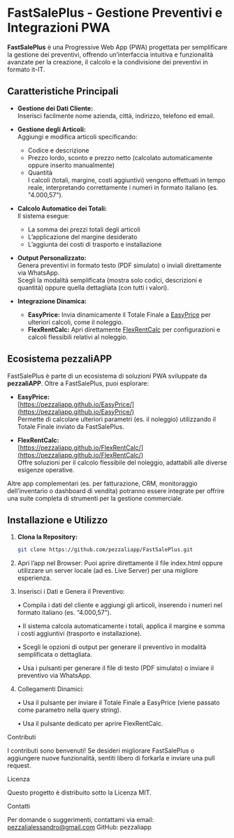 # FastSalePlus - Gestione Preventivi e Integrazioni PWA

**FastSalePlus** è una Progressive Web App (PWA) progettata per semplificare la gestione dei preventivi, offrendo un’interfaccia intuitiva e funzionalità avanzate per la creazione, il calcolo e la condivisione dei preventivi in formato it-IT.

## Caratteristiche Principali

- **Gestione dei Dati Cliente:**  
  Inserisci facilmente nome azienda, città, indirizzo, telefono ed email.

- **Gestione degli Articoli:**  
  Aggiungi e modifica articoli specificando:
  - Codice e descrizione
  - Prezzo lordo, sconto e prezzo netto (calcolato automaticamente oppure inserito manualmente)
  - Quantità  
  I calcoli (totali, margine, costi aggiuntivi) vengono effettuati in tempo reale, interpretando correttamente i numeri in formato italiano (es. "4.000,57").

- **Calcolo Automatico dei Totali:**  
  Il sistema esegue:
  - La somma dei prezzi totali degli articoli
  - L’applicazione del margine desiderato
  - L’aggiunta dei costi di trasporto e installazione

- **Output Personalizzato:**  
  Genera preventivi in formato testo (PDF simulato) o inviali direttamente via WhatsApp.  
  Scegli la modalità semplificata (mostra solo codici, descrizioni e quantità) oppure quella dettagliata (con tutti i valori).

- **Integrazione Dinamica:**  
  - **EasyPrice:** Invia dinamicamente il Totale Finale a [EasyPrice](https://pezzaliapp.github.io/EasyPrice/) per ulteriori calcoli, come il noleggio.
  - **FlexRentCalc:** Apri direttamente [FlexRentCalc](https://pezzaliapp.github.io/FlexRentCalc/) per configurazioni e calcoli flessibili relativi al noleggio.

## Ecosistema pezzaliAPP

FastSalePlus è parte di un ecosistema di soluzioni PWA sviluppate da **pezzaliAPP**. Oltre a FastSalePlus, puoi esplorare:

- **EasyPrice:**  
  [https://pezzaliapp.github.io/EasyPrice/](https://pezzaliapp.github.io/EasyPrice/)  
  Permette di calcolare ulteriori parametri (es. il noleggio) utilizzando il Totale Finale inviato da FastSalePlus.

- **FlexRentCalc:**  
  [https://pezzaliapp.github.io/FlexRentCalc/](https://pezzaliapp.github.io/FlexRentCalc/)  
  Offre soluzioni per il calcolo flessibile del noleggio, adattabili alle diverse esigenze operative.

Altre app complementari (es. per fatturazione, CRM, monitoraggio dell’inventario o dashboard di vendita) potranno essere integrate per offrire una suite completa di strumenti per la gestione commerciale.

## Installazione e Utilizzo

1. **Clona la Repository:**

   ```bash
   git clone https://github.com/pezzaliapp/FastSalePlus.git

2.	Apri l’app nel Browser:
Puoi aprire direttamente il file index.html oppure utilizzare un server locale (ad es. Live Server) per una migliore esperienza.
3.	Inserisci i Dati e Genera il Preventivo:
	
	 •	Compila i dati del cliente e aggiungi gli articoli, inserendo i numeri nel formato italiano (es. “4.000,57”).
	
	 •	Il sistema calcola automaticamente i totali, applica il margine e somma i costi aggiuntivi (trasporto e installazione).
	
	 •	Scegli le opzioni di output per generare il preventivo in modalità semplificata o dettagliata.

	•	Usa i pulsanti per generare il file di testo (PDF simulato) o inviare il 	preventivo via WhatsApp.
4.	Collegamenti Dinamici:
	
 	•	Usa il pulsante per inviare il Totale Finale a EasyPrice (viene passato come parametro nella query string).
	
 	•	Usa il pulsante dedicato per aprire FlexRentCalc.

Contributi

I contributi sono benvenuti! Se desideri migliorare FastSalePlus o aggiungere nuove funzionalità, sentiti libero di forkarla e inviare una pull request.

Licenza

Questo progetto è distribuito sotto la Licenza MIT.

Contatti

Per domande o suggerimenti, contattami via email: pezzalialessandro@gmail.com
GitHub: pezzaliapp
